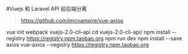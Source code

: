 #Vuejs 和 Laravel API 前后端分离

>https://github.com/imcvampire/vue-axios

vue init webpack vuejs-2.0-cli-api
cd vuejs-2.0-cli-api/
npm install --registry https://registry.npm.taobao.org
npm run dev
npm install --save axios vue-axios --registry https://registry.npm.taobao.org


